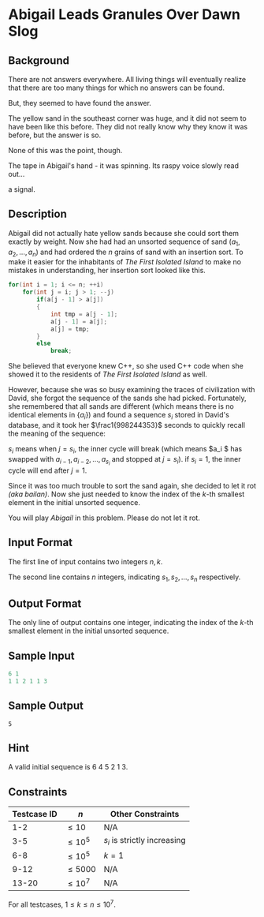 # Abigail Leads Granules Over Dawn Slog

## Background

There are not answers everywhere. All living things will eventually realize that there are too many things for which no answers can be found.

But, they seemed to have found the answer.

The yellow sand in the southeast corner was huge, and it did not seem to have been like this before. They did not really know why they know it was before, but the answer is so.

None of this was the point, though.

The tape in Abigail's hand - it was spinning. Its raspy voice slowly read out... 

a signal.

## Description

Abigail did not actually hate yellow sands because she could sort them exactly by weight. Now she had had an unsorted sequence of sand $(a_1,a_2,\dots,a_n)$ and had ordered the $n$ grains of sand with an insertion sort. To make it easier for the inhabitants of *The First Isolated Island* to make no mistakes in understanding, her insertion sort looked like this.

```cpp
for(int i = 1; i <= n; ++i)
	for(int j = i; j > 1; --j)
		if(a[j - 1] > a[j])
		{
			int tmp = a[j - 1];
			a[j - 1] = a[j];
			a[j] = tmp;
		}
		else
			break;
```

She believed that everyone knew C++, so she used C++ code when she showed it to the residents of *The First Isolated Island* as well.

However, because she was so busy examining the traces of civilization with David, she forgot the sequence of the sands she had picked. Fortunately, she remembered that all sands are different (which means there is no identical elements in $\{a_i\}$) and found a sequence $s_i$ stored in David's database, and it took her $\frac1{998244353}​$ seconds to quickly recall the meaning of the sequence:

$s_i$ means when $j=s_i$, the inner cycle will break (which means $a_i $ has swapped with $a_{i-1},a_{i-2},\dots,a_{s_i}$ and stopped at $j=s_i$). if $s_i=1$, the inner cycle will end after $j=1$.

Since it was too much trouble to sort the sand again, she decided to let it rot *(aka bailan)*. Now she just needed to know the index of the $k$-th smallest element in the initial unsorted sequence.

You will play *Abigail* in this problem. Please do not let it rot.

## Input Format

The first line of input contains two integers $n,k$.

The second line contains $n$ integers, indicating $s_1,s_2,\dots,s_n$ respectively.

## Output Format

The only line of output contains one integer, indicating the index of the $k$-th smallest element in the initial unsorted sequence.

## Sample Input

```cpp
6 1
1 1 2 1 1 3
```

## Sample Output

```
5
```

## Hint

A valid initial sequence is 6 4 5 2 1 3.

## Constraints

| Testcase ID | $n$    | Other Constraints        |
| ----------- | ---- | ------------------------ |
| 1-2         | $\le10$    | N/A                      |
| 3-5         | $\le 10^5$    | $s_i$ is strictly increasing |
| 6-8         | $\le 10^5$    | $k=1$                     |
| 9-12        | $\le 5000$    | N/A                      |
| 13-20       | $\le 10^7$    | N/A                      |

For all testcases, $1\le k\le n\le 10^7$.


